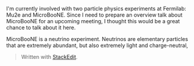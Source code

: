 I'm currently involved with two particle physics experiments at Fermilab: Mu2e and MicroBooNE. Since I need to prepare an overview talk about MicroBooNE for an upcoming meeting, I thought this would be a great chance to talk about it here.

MicroBooNE is a neutrino experiment. Neutrinos are elementary particles that are extremely abundant, but also extremely light and charge-neutral, 


> Written with [StackEdit](https://stackedit.io/).
<!--stackedit_data:
eyJoaXN0b3J5IjpbMTE4MjcwNjYyNCw3MzA5OTgxMTZdfQ==
-->